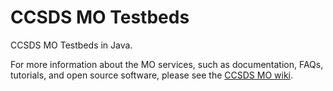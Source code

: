 CCSDS MO Testbeds
============

CCSDS MO Testbeds in Java.


For more information about the MO services, such as documentation, FAQs, tutorials, and open source software, please see the [CCSDS MO wiki](http://github.com/esa/CCSDS_MO/wiki).
